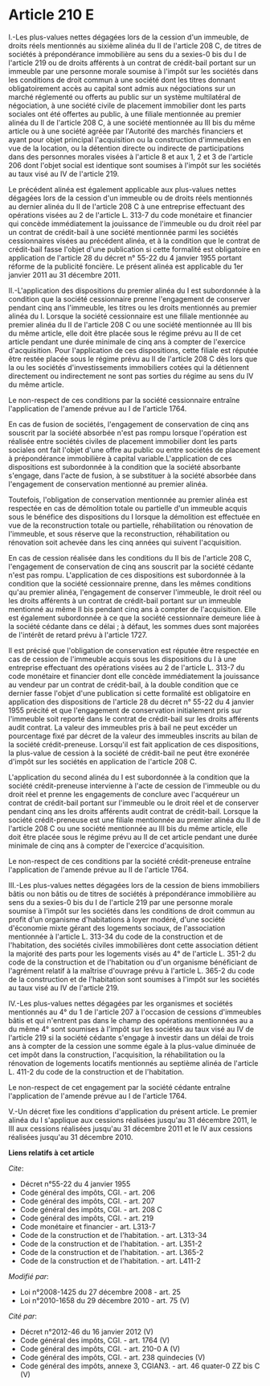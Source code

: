 # Article 210 E

I.-Les plus-values nettes dégagées lors de la cession d'un immeuble, de droits réels mentionnés au sixième alinéa du II de
l'article 208 C, de titres de sociétés à prépondérance immobilière au sens du a sexies-0 bis du I de l'article 219 ou de
droits afférents à un contrat de crédit-bail portant sur un immeuble par une personne morale soumise à l'impôt sur les
sociétés dans les conditions de droit commun à une société dont les titres donnant obligatoirement accès au capital sont
admis aux négociations sur un marché réglementé ou offerts au public sur un système multilatéral de négociation, à une
société civile de placement immobilier dont les parts sociales ont été offertes au public, à une filiale mentionnée au
premier alinéa du II de l'article 208 C, à une société mentionnée au III bis du même article ou à une société agréée par
l'Autorité des marchés financiers et ayant pour objet principal l'acquisition ou la construction d'immeubles en vue de la
location, ou la détention directe ou indirecte de participations dans des personnes morales visées à l'article 8 et aux 1, 2
et 3 de l'article 206 dont l'objet social est identique sont soumises à l'impôt sur les sociétés au taux visé au IV de
l'article 219. 

Le précédent alinéa est également applicable aux plus-values nettes dégagées lors de la cession d'un immeuble ou de droits
réels mentionnés au dernier alinéa du II de l'article 208 C à une entreprise effectuant des opérations visées au 2 de
l'article L. 313-7 du code monétaire et financier qui concède immédiatement la jouissance de l'immeuble ou du droit réel par
un contrat de crédit-bail à une société mentionnée parmi les sociétés cessionnaires visées au précédent alinéa, et à la
condition que le contrat de crédit-bail fasse l'objet d'une publication si cette formalité est obligatoire en application de
l'article 28 du décret n° 55-22 du 4 janvier 1955 portant réforme de la publicité foncière. Le présent alinéa est applicable
du 1er janvier 2011 au 31 décembre 2011.   

II.-L'application des dispositions du premier alinéa du I est subordonnée à la condition que la société cessionnaire prenne
l'engagement de conserver pendant cinq ans l'immeuble, les titres ou les droits mentionnés au premier alinéa du I. Lorsque la
société cessionnaire est une filiale mentionnée au premier alinéa du II de l'article 208 C ou une société mentionnée au III
bis du même article, elle doit être placée sous le régime prévu au II de cet article pendant une durée minimale de cinq ans à
compter de l'exercice d'acquisition. Pour l'application de ces dispositions, cette filiale est réputée être restée placée
sous le régime prévu au II de l'article 208 C dès lors que la ou les sociétés d'investissements immobiliers cotées qui la
détiennent directement ou indirectement ne sont pas sorties du régime au sens du IV du même article. 

Le non-respect de ces conditions par la société cessionnaire entraîne l'application de l'amende prévue au I de l'article
1764. 

En cas de fusion de sociétés, l'engagement de conservation de cinq ans souscrit par la société absorbée n'est pas rompu
lorsque l'opération est réalisée entre sociétés civiles de placement immobilier dont les parts sociales ont fait l'objet
d'une offre au public ou entre sociétés de placement à prépondérance immobilière à capital variable.L'application de ces
dispositions est subordonnée à la condition que la société absorbante s'engage, dans l'acte de fusion, à se substituer à la
société absorbée dans l'engagement de conservation mentionné au premier alinéa.

Toutefois, l'obligation de conservation mentionnée au premier alinéa est respectée en cas de démolition totale ou partielle
d'un immeuble acquis sous le bénéfice des dispositions du I lorsque la démolition est effectuée en vue de la reconstruction
totale ou partielle, réhabilitation ou rénovation de l'immeuble, et sous réserve que la reconstruction, réhabilitation ou
rénovation soit achevée dans les cinq années qui suivent l'acquisition.

En cas de cession réalisée dans les conditions du II bis de l'article 208 C,  l'engagement de conservation de cinq ans
souscrit par la société cédante n'est  pas rompu. L'application de ces dispositions est subordonnée à la condition que  la
société cessionnaire prenne, dans les mêmes conditions qu'au premier alinéa,  l'engagement de conserver l'immeuble, le droit
réel ou les droits afférents à un  contrat de crédit-bail portant sur un immeuble mentionné au même II bis pendant  cinq ans
à compter de l'acquisition. Elle est également subordonnée à ce que la  société cessionnaire demeure liée à la société
cédante dans ce délai ; à défaut,  les sommes dues sont majorées de l'intérêt de retard prévu à l'article  1727.

Il est précisé que l'obligation de conservation est réputée être  respectée en cas de cession de l'immeuble acquis sous les
dispositions du I à  une entreprise effectuant des opérations visées au 2 de l'article L. 313-7 du  code monétaire et
financier dont elle concède immédiatement la jouissance au  vendeur par un contrat de crédit-bail, à la double condition que
ce dernier  fasse l'objet d'une publication si cette formalité est obligatoire en  application des dispositions de l'article
28 du décret n° 55-22 du 4 janvier  1955 précité et que l'engagement de conservation initialement pris sur  l'immeuble soit
reporté dans le contrat de crédit-bail sur les droits afférents  audit contrat. La valeur des immeubles pris à bail ne peut
excéder un  pourcentage fixé par décret de la valeur des immeubles inscrits au bilan de la  société crédit-preneuse.
Lorsqu'il est fait application de ces dispositions, la  plus-value de cession à la société de crédit-bail ne peut être
exonérée d'impôt  sur les sociétés en application de l'article 208 C.

L'application du second  alinéa du I est subordonnée à la condition que la société crédit-preneuse  intervienne à l'acte de
cession de l'immeuble ou du droit réel et prenne les  engagements de conclure avec l'acquéreur un contrat de crédit-bail
portant sur  l'immeuble ou le droit réel et de conserver pendant cinq ans les droits  afférents audit contrat de crédit-bail.
Lorsque la société crédit-preneuse est  une filiale mentionnée au premier alinéa du II de l'article 208 C ou une société
mentionnée au III bis du même article, elle doit être placée sous le régime  prévu au II de cet article pendant une durée
minimale de cinq ans à compter de  l'exercice d'acquisition.

Le non-respect de ces conditions par la société  crédit-preneuse entraîne l'application de l'amende prévue au II de l'article
1764. 

III.-Les plus-values nettes dégagées lors de la cession de biens immobiliers bâtis ou non bâtis ou de titres de sociétés à
prépondérance immobilière au sens du a sexies-0 bis du I de l'article 219 par une personne morale soumise à l'impôt sur les
sociétés dans les conditions de droit commun au profit d'un organisme d'habitations à loyer modéré, d'une société d'économie
mixte gérant des logements sociaux, de l'association mentionnée à l'article L. 313-34 du code de la construction et de
l'habitation, des sociétés civiles immobilières dont cette association détient la majorité des parts pour les logements visés
au 4° de l'article L. 351-2 du code de la construction et de l'habitation ou d'un organisme bénéficiant de l'agrément relatif
à la maîtrise d'ouvrage prévu à l'article L. 365-2 du code de la construction et de l'habitation sont soumises à l'impôt sur
les sociétés au taux visé au IV de l'article 219. 

IV.-Les plus-values nettes dégagées par les organismes et sociétés mentionnés au 4° du 1 de l'article 207 à l'occasion de
cessions d'immeubles bâtis et qui n'entrent pas dans le champ des opérations mentionnées au a du même 4° sont soumises à
l'impôt sur les sociétés au taux visé au IV de l'article 219 si la société cédante s'engage à investir dans un délai de trois
ans à compter de la cession une somme égale à la plus-value diminuée de cet impôt dans la construction, l'acquisition, la
réhabilitation ou la rénovation de logements locatifs mentionnés au septième alinéa de l'article L. 411-2 du code de la
construction et de l'habitation. 

Le non-respect de cet engagement par la société cédante entraîne l'application de l'amende prévue au I de l'article 1764.

V.-Un décret fixe les conditions d'application du présent article. Le premier alinéa du I s'applique aux cessions réalisées
jusqu'au 31 décembre 2011, le III aux cessions réalisées jusqu'au 31 décembre 2011 et le IV aux cessions réalisées jusqu'au
31 décembre 2010.

**Liens relatifs à cet article**

_Cite_:

  - Décret n°55-22 du 4 janvier 1955
  - Code général des impôts, CGI. - art. 206
  - Code général des impôts, CGI. - art. 207
  - Code général des impôts, CGI. - art. 208 C
  - Code général des impôts, CGI. - art. 219
  - Code monétaire et financier - art. L313-7
  - Code de la construction et de l'habitation. - art. L313-34
  - Code de la construction et de l'habitation. - art. L351-2
  - Code de la construction et de l'habitation. - art. L365-2
  - Code de la construction et de l'habitation. - art. L411-2

_Modifié par_:

  - Loi n°2008-1425 du 27 décembre 2008 - art. 25
  - Loi n°2010-1658 du 29 décembre 2010 - art. 75 (V)

_Cité par_:

  - Décret n°2012-46 du 16 janvier 2012 (V)
  - Code général des impôts, CGI. - art. 1764 (V)
  - Code général des impôts, CGI. - art. 210-0 A (V)
  - Code général des impôts, CGI. - art. 238 quindecies (V)
  - Code général des impôts, annexe 3, CGIAN3. - art. 46 quater-0 ZZ bis C (V)
